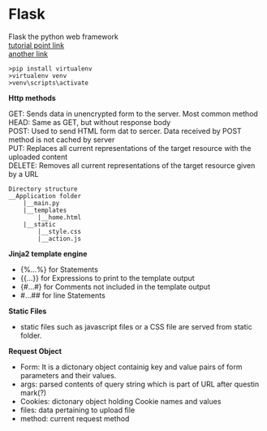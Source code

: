 # Flask
Flask the python web framework<br>
[tutorial point link](https://www.tutorialspoint.com/flask/flask_templates.htm)<br>
[another link](https://www.digitalocean.com/community/tutorials/how-to-make-a-web-application-using-flask-in-python-3)<br>
```
>pip install virtualenv
>virtualenv venv
>venv\scripts\activate
```
**Http methods**

GET: Sends data in unencrypted form to the server. Most common method<br>
HEAD: Same as GET, but without response body<br>
POST: Used to send HTML form dat to sercer. Data received by POST method is not cached by server<br>
PUT: Replaces all current representations of the target resource with the uploaded content<br>
DELETE: Removes all current representations of the target resource given by a URL<br>


```
Directory structure
__Application folder
	|__main.py
	|__templates
		|__home.html
	|__static
		|__style.css
		|__action.js
```
**Jinja2 template engine**
- {%...%} for Statements
- {{...}} for Expressions to print to the template output
- {#...#} for Comments not included in the template output
- #...## for line Statements	

**Static Files**
- static files such as javascript files or a CSS file are served from static folder.

**Request Object**
- Form: It is a dictonary object containig key and value pairs of form parameters and their values.
- args: parsed contents of query string which is part of URL after questin mark(?)
- Cookies: dictonary object holding Cookie names and values
- files: data pertaining to upload file
- method: current request method
